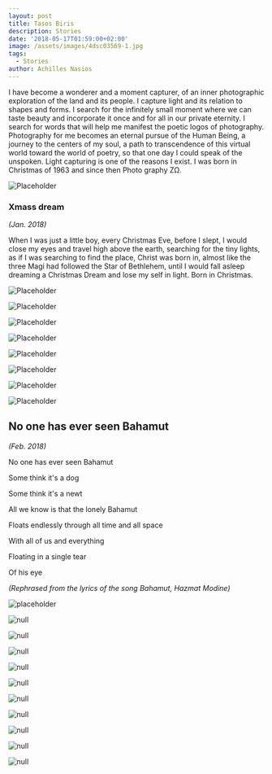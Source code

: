 ```yaml
---
layout: post
title: Tasos Biris
description: Stories
date: '2018-05-17T01:59:00+02:00'
image: /assets/images/4dsc03569-1.jpg
tags:
  - Stories
author: Achilles Nasios
---
```

I have become a wonderer and a moment capturer, of an inner photographic exploration of the land and its people.  I capture light and its relation to shapes and forms. I search for the infinitely small moment where we can taste beauty and incorporate it once and for all in our private eternity.  I search for words that will help me manifest the poetic logos of photography. Photography for me becomes an eternal pursue of the Human Being, a journey to the centers of my soul, a path to transcendence of this virtual world toward the world of poetry, so that one day I could speak of the unspoken.  Light capturing is one of the reasons I exist. I was born in Christmas of 1963 and since then Photo graphy ZΩ.

![Placeholder](/assets/images/tasosbiris-χmassdreamsequence.jpg#full)

### Xmass dream

_(Jan. 2018)_

When I was just a little boy, every Christmas Eve, before I slept, I would close my eyes and travel high above the earth, searching for the tiny lights, as if I was searching to find the place, Christ was born in, almost like the three Magi had followed the Star of Bethlehem, until I would fall asleep dreaming a Christmas Dream and lose my self in light. Born in Christmas.

![Placeholder](/assets/images/tasosbiris-christmass-dream-1.jpg)

![Placeholder](/assets/images/tasosbiris-christmass-dream-2-.jpg)

![Placeholder](/assets/images/tasosbiris-christmass-dream-3-.jpg)

![Placeholder](/assets/images/tasosbiris-christmass-dream-4-.jpg)

![Placeholder](/assets/images/tasosbiris-χmassdream5.jpg)

![Placeholder](/assets/images/tasosbiris-χmassdream6.jpg)

![Placeholder](/assets/images/tasosbiris-χmassdream7.jpg)

![Placeholder](/assets/images/tasosbiris-χmassdream8.jpg)

## No one has ever seen Bahamut

_(Feb. 2018)_

No one has ever seen Bahamut

Some think it's a dog

Some think it's a newt

All we know is that the lonely Bahamut

Floats endlessly through all time and all space

With all of us and everything

Floating in a single tear

Of his eye


_(Rephrased from the lyrics of the song Bahamut, Hazmat Modine)_

![placeholder](/assets/images/biris-bahamut-1.jpg)

![null](/assets/images/biris-bahamut-2.jpg)

![null](/assets/images/biris-bahamut-3.jpg)

![null](/assets/images/biris-bahamut-4.jpg)

![null](/assets/images/biris-bahamut-5.jpg)

![null](/assets/images/biris-bahamut-6.jpg)

![null](/assets/images/biris-bahamut-7.jpg)

![null](/assets/images/biris-bahamut-8.jpg)

![null](/assets/images/biris-bahamut-9.jpg)

![null](/assets/images/biris-bahamut-10.jpg)

![null](/assets/images/biris-bahamut-11.jpg)
